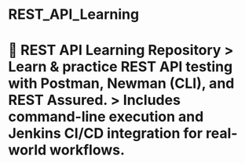 # REST_API_Learning
# 🚀 REST API Learning Repository  > Learn &amp; practice REST API testing with **Postman**, **Newman (CLI)**, and **REST Assured**.   > Includes **command-line execution** and **Jenkins CI/CD integration** for real-world workflows.  
